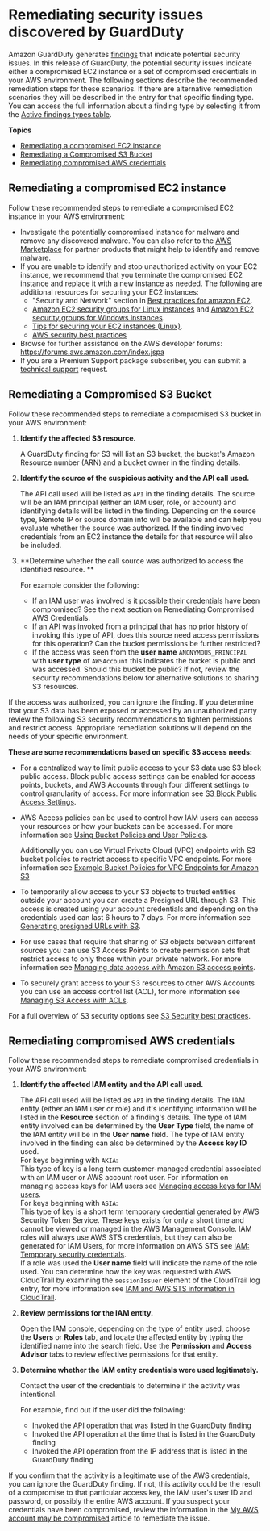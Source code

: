 # Remediating security issues discovered by GuardDuty<a name="guardduty_remediate"></a>

Amazon GuardDuty generates [findings](guardduty_findings.md) that indicate potential security issues\. In this release of GuardDuty, the potential security issues indicate either a compromised EC2 instance or a set of compromised credentials in your AWS environment\. The following sections describe the recommended remediation steps for these scenarios\. If there are alternative remediation scenarios they will be described in the entry for that specific finding type\. You can access the full information about a finding type by selecting it from the [Active findings types table](guardduty_finding-types-active.md)\.

**Topics**
+ [Remediating a compromised EC2 instance](#compromised-ec2)
+ [Remediating a Compromised S3 Bucket](#compromised-s3)
+ [Remediating compromised AWS credentials](#compromised-creds)

## Remediating a compromised EC2 instance<a name="compromised-ec2"></a>

Follow these recommended steps to remediate a compromised EC2 instance in your AWS environment:
+ Investigate the potentially compromised instance for malware and remove any discovered malware\. You can also refer to the [AWS Marketplace](https://aws.amazon.com/marketplace) for partner products that might help to identify and remove malware\.
+ If you are unable to identify and stop unauthorized activity on your EC2 instance, we recommend that you terminate the compromised EC2 instance and replace it with a new instance as needed\. The following are additional resources for securing your EC2 instances:
  + "Security and Network" section in [Best practices for amazon EC2](https://docs.aws.amazon.com/AWSEC2/latest/UserGuide/ec2-best-practices.html)\.
  + [Amazon EC2 security groups for Linux instances](https://docs.aws.amazon.com/AWSEC2/latest/UserGuide/using-network-security.html) and [Amazon EC2 security groups for Windows instances](https://docs.aws.amazon.com/AWSEC2/latest/WindowsGuide/using-network-security.html)\.
  + [Tips for securing your EC2 instances \(Linux\)](http://aws.amazon.com/articles/tips-for-securing-your-ec2-instance/)\.
  + [AWS security best practices](https://aws.amazon.com//architecture/security-identity-compliance/)
+ Browse for further assistance on the AWS developer forums: [https://forums\.aws\.amazon\.com/index\.jspa](https://forums.aws.amazon.com/index.jspa) 
+ If you are a Premium Support package subscriber, you can submit a [technical support](https://console.aws.amazon.com/support/home#/case/create?issueType=technical) request\. 

## Remediating a Compromised S3 Bucket<a name="compromised-s3"></a>

Follow these recommended steps to remediate a compromised S3 bucket in your AWS environment:

1. **Identify the affected S3 resource\.**

   A GuardDuty finding for S3 will list an S3 bucket, the bucket's Amazon Resource number \(ARN\) and a bucket owner in the finding details\.

1. **Identify the source of the suspicious activity and the API call used\.**

   The API call used will be listed as `API` in the finding details\. The source will be an IAM principal \(either an IAM user, role, or account\) and identifying details will be listed in the finding\. Depending on the source type, Remote IP or source domain info will be available and can help you evaluate whether the source was authorized\. If the finding involved credentials from an EC2 instance the details for that resource will also be included\.

1. **Determine whether the call source was authorized to access the identified resource\. **

   For example consider the following:
   + If an IAM user was involved is it possible their credentials have been compromised? See the next section on Remediating Compromised AWS Credentials\.
   + If an API was invoked from a principal that has no prior history of invoking this type of API, does this source need access permissions for this operation? Can the bucket permissions be further restricted?
   +  If the access was seen from the **user name** `ANONYMOUS_PRINCIPAL` with **user type** of `AWSAccount` this indicates the bucket is public and was accessed\. Should this bucket be public? If not, review the security recommendations below for alternative solutions to sharing S3 resources\. 

If the access was authorized, you can ignore the finding\. If you determine that your S3 data has been exposed or accessed by an unauthorized party review the following S3 security recommendations to tighten permissions and restrict access\. Appropriate remediation solutions will depend on the needs of your specific environment\. 

**These are some recommendations based on specific S3 access needs:**
+ For a centralized way to limit public access to your S3 data use S3 block public access\. Block public access settings can be enabled for access points, buckets, and AWS Accounts through four different settings to control granularity of access\. For more information see [S3 Block Public Access Settings](https://docs.aws.amazon.com/AmazonS3/latest/dev/access-control-block-public-access.html#access-control-block-public-access-options)\.
+ AWS Access policies can be used to control how IAM users can access your resources or how your buckets can be accessed\. For more information see [Using Bucket Policies and User Policies](https://docs.aws.amazon.com/AmazonS3/latest/dev/using-iam-policies.html)\.

  Additionally you can use Virtual Private Cloud \(VPC\) endpoints with S3 bucket policies to restrict access to specific VPC endpoints\. For more information see [Example Bucket Policies for VPC Endpoints for Amazon S3](https://docs.aws.amazon.com/AmazonS3/latest/dev/example-bucket-policies-vpc-endpoint.html)
+ To temporarily allow access to your S3 objects to trusted entities outside your account you can create a Presigned URL through S3\. This access is created using your account credentials and depending on the credentials used can last 6 hours to 7 days\. For more information see [Generating presigned URLs with S3](https://docs.aws.amazon.com/AmazonS3/latest/dev/ShareObjectPreSignedURL.html)\.
+ For use cases that require that sharing of S3 objects between different sources you can use S3 Access Points to create permission sets that restrict access to only those within your private network\. For more information see [Managing data access with Amazon S3 access points](https://docs.aws.amazon.com/AmazonS3/latest/dev/access-points.html)\.
+ To securely grant access to your S3 resources to other AWS Accounts you can use an access control list \(ACL\), for more information see [Managing S3 Access with ACLs](https://docs.aws.amazon.com/AmazonS3/latest/dev/S3_ACLs_UsingACLs.html)\.

For a full overview of S3 security options see [S3 Security best practices](https://docs.aws.amazon.com/AmazonS3/latest/dev/security-best-practices.html)\.

## Remediating compromised AWS credentials<a name="compromised-creds"></a>

Follow these recommended steps to remediate compromised credentials in your AWS environment:

1. **Identify the affected IAM entity and the API call used\.** 

   The API call used will be listed as `API` in the finding details\. The IAM entity \(either an IAM user or role\) and it's identifying information will be listed in the **Resource** section of a finding's details\. The type of IAM entity involved can be determined by the **User Type** field, the name of the IAM entity will be in the **User name** field\. The type of IAM entity involved in the finding can also be determined by the **Access key ID** used\.  
For keys beginning with `AKIA`:  
This type of key is a long term customer\-managed credential associated with an IAM user or AWS account root user\. For information on managing access keys for IAM users see [Managing access keys for IAM users](https://docs.aws.amazon.com/IAM/latest/UserGuide/id_credentials_access-keys.html)\.  
For keys beginning with `ASIA`:  
This type of key is a short term temporary credential generated by AWS Security Token Service\. These keys exists for only a short time and cannot be viewed or managed in the AWS Management Console\. IAM roles will always use AWS STS credentials, but they can also be generated for IAM Users, for more information on AWS STS see [IAM: Temporary security credentials](https://docs.aws.amazon.com/IAM/latest/UserGuide/id_credentials_temp.html#sts-introduction)\.  
If a role was used the **User name** field will indicate the name of the role used\. You can determine how the key was requested with AWS CloudTrail by examining the `sessionIssuer` element of the CloudTrail log entry, for more information see [IAM and AWS STS information in CloudTrail](https://docs.aws.amazon.com/IAM/latest/UserGuide/cloudtrail-integration.html#iam-info-in-cloudtrail)\.

1. **Review permissions for the IAM entity\.**

   Open the IAM console, depending on the type of entity used, choose the **Users** or **Roles** tab, and locate the affected entity by typing the identified name into the search field\. Use the **Permission** and **Access Advisor** tabs to review effective permissions for that entity\.

1. **Determine whether the IAM entity credentials were used legitimately\.**

   Contact the user of the credentials to determine if the activity was intentional\.

   For example, find out if the user did the following:
   + Invoked the API operation that was listed in the GuardDuty finding
   + Invoked the API operation at the time that is listed in the GuardDuty finding
   + Invoked the API operation from the IP address that is listed in the GuardDuty finding

If you confirm that the activity is a legitimate use of the AWS credentials, you can ignore the GuardDuty finding\. If not, this activity could be the result of a compromise to that particular access key, the IAM user's user ID and password, or possibly the entire AWS account\. If you suspect your credentials have been compromised, review the information in the [My AWS account may be compromised](https://aws.amazon.com//premiumsupport/knowledge-center/potential-account-compromise/) article to remediate the issue\.